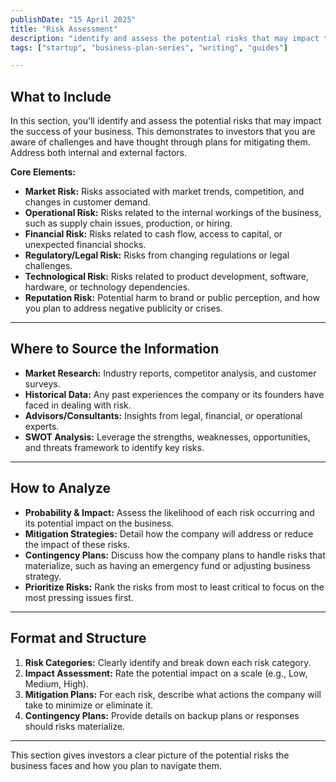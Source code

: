 ```yaml
---
publishDate: "15 April 2025"
title: "Risk Assessment"
description: "identify and assess the potential risks that may impact the success of your business"
tags: ["startup", "business-plan-series", "writing", "guides"]

---
```


## **What to Include**
In this section, you'll identify and assess the potential risks that may impact the success of your business. This demonstrates to investors that you are aware of challenges and have thought through plans for mitigating them. Address both internal and external factors.

**Core Elements:**
- **Market Risk:** Risks associated with market trends, competition, and changes in customer demand.
- **Operational Risk:** Risks related to the internal workings of the business, such as supply chain issues, production, or hiring.
- **Financial Risk:** Risks related to cash flow, access to capital, or unexpected financial shocks.
- **Regulatory/Legal Risk:** Risks from changing regulations or legal challenges.
- **Technological Risk:** Risks related to product development, software, hardware, or technology dependencies.
- **Reputation Risk:** Potential harm to brand or public perception, and how you plan to address negative publicity or crises.

---

## **Where to Source the Information**
- **Market Research:** Industry reports, competitor analysis, and customer surveys.
- **Historical Data:** Any past experiences the company or its founders have faced in dealing with risk.
- **Advisors/Consultants:** Insights from legal, financial, or operational experts.
- **SWOT Analysis:** Leverage the strengths, weaknesses, opportunities, and threats framework to identify key risks.

---

## **How to Analyze**
- **Probability & Impact:** Assess the likelihood of each risk occurring and its potential impact on the business.
- **Mitigation Strategies:** Detail how the company will address or reduce the impact of these risks.
- **Contingency Plans:** Discuss how the company plans to handle risks that materialize, such as having an emergency fund or adjusting business strategy.
- **Prioritize Risks:** Rank the risks from most to least critical to focus on the most pressing issues first.

---

## **Format and Structure**
1. **Risk Categories:** Clearly identify and break down each risk category.
2. **Impact Assessment:** Rate the potential impact on a scale (e.g., Low, Medium, High).
3. **Mitigation Plans:** For each risk, describe what actions the company will take to minimize or eliminate it.
4. **Contingency Plans:** Provide details on backup plans or responses should risks materialize.

---

This section gives investors a clear picture of the potential risks the business faces and how you plan to navigate them.

